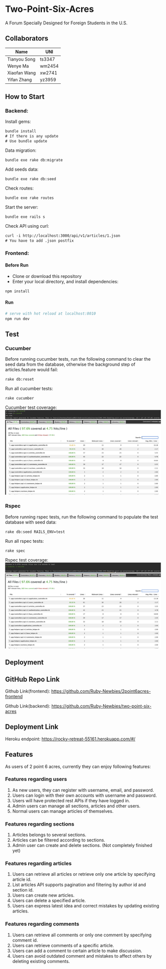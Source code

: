 # Two-Point-Six-Acres

A Forum Specially Designed for Foreign Students in the U.S.

## Collaborators

| Name         | UNI    |
| ------------ | ------ |
| Tianyou Song | ts3347 |
| Wenye Ma     | wm2454 |
| Xiaofan Wang | xw2741 |
| Yifan Zhang  | yz3959 |


## How to Start

### Backend:

Install gems:
```shell
bundle install  
# If there is any update
# Use bundle update
```

Data migration:
```shell
bundle exe rake db:migrate
```

Add seeds data:
```shell
bundle exe rake db:seed
```

Check routes:
```shell
bundle exe rake routes
```

Start the server:
```shell
bundle exe rails s
```

Check API using curl:
```shell
curl -i http://localhost:3000/api/v1/articles/1.json
# You have to add .json postfix
```

### Frontend:

#### Before Run
- Clone or download this repository
- Enter your local directory, and install dependencies:

``` bash
npm install
```

#### Run
``` bash
# serve with hot reload at localhost:8010
npm run dev
```


## Test

### Cucumber

Before running cucumber tests, run the following command to clear the seed data from the database,
otherwise the background step of articles.feature would fail:
```shell
rake db:reset
```

Run all cucumber tests:
```shell
rake cucumber
```

Cucumber test coverage:
![coverage stats 1](./cucumber-coverage-1.png)
![coverage stats 2](./cucumber-coverage-2.png)

### Rspec

Before running rspec tests, run the following command to populate the test database with seed data:
```shell
rake db:seed RAILS_ENV=test
```

Run all rspec tests:
```shell
rake spec
```

Rspec test coverage:
![coverage stats 1](./rspec-coverage-1.png)
![coverage stats 1](./rspec-coverage-2.png)

## Deployment

## GitHub Repo Link
Github Link(frontend): https://github.com/Ruby-Newbies/2point6acres-frontend

Github Link(backend): https://github.com/Ruby-Newbies/two-point-six-acres

## Deployment Link
Heroku endpoint: https://rocky-retreat-55161.herokuapp.com/#/

## Features

As users of 2 point 6 acres, currently they can enjoy following features:

### Features regarding users
1. As new users, they can register with username, email, and password.
2. Users can login with their own accounts with username and password.
3. Users will have protected rest APIs if they have logged in.
4. Admin users can manage all sections, articles and other users.
5. Normal users can manage articles of themselves.

### Features regarding sections
1. Articles belongs to several sections.
2. Articles can be filtered according to sections.
3. Admin user can create and delete sections. (Not completely finished yet)

### Features regarding articles

1. Users can retrieve all articles or retrieve only one article by specifying article id.
2. List articles API supports pagination and filtering by author id and section id.
3. Users can create new articles.
4. Users can delete a specified article.
5. Users can express latest idea and correct mistakes by updating existing articles.

### Features regarding comments

1. Users can retrieve all comments or only one comment by specifying comment id.
2. Users can retrieve comments of a specific article.
3. Users can add a comment to certain article to make discussion.
4. Users can avoid outdated comment and mistakes to affect others by deleting existing comments.


